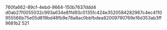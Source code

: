 760fa662-89cf-4ebd-9664-150b7637ddd4
d0ab27f0055032c993a634e81fd93c0135fc424e3520584282967c4ec4110955566b75e05d819bd48fb9e78a8ac0bbfbdea82009790769e16d353ab3ff9681b2
521
